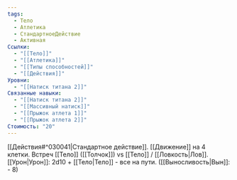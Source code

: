 ```yaml
---
tags:
  - Тело
  - Атлетика
  - СтандартноеДействие
  - Активная
Ссылки:
  - "[[Тело]]"
  - "[[Атлетика]]"
  - "[[Типы способностей]]"
  - "[[Действия]]"
Уровни:
  - "[[Натиск титана 2]]"
Связанные навыки:
  - "[[Натиск титана 2]]"
  - "[[Массивный натиск]]"
  - "[[Прыжок атлета 1]]"
  - "[[Прыжок атлета 2]]"
Стоимость: "20"
---
```

[[Действия#^030041|Стандартное действие]]. 
[[Движение]] на 4 клетки. Встреч [[Тело]] ([[Толчок]]) vs [[Тело]] / [[Ловкость|Лов]]. [[Урон|Урон]]: 2d10 + [[Тело|Тело]] - все на пути. ([[Выносливость|Вын]]: - 8)